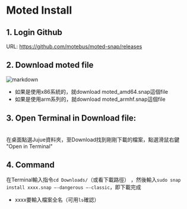 # Moted Install

## 1. Login Github
URL: <https://github.com/motebus/moted-snap/releases>

## 2. Download moted file
![markdown](https://i.imgur.com/z8K5hCA.png)
* 如果是使用x86系統的，就download moted_amd64.snap這個file
* 如果是使用arm系列的，就download moted_armhf.snap這個file

## 3. Open Terminal in Download file:
<br>在桌面點選Jujue資料夾，至Download找到剛剛下載的檔案，點選滑鼠右鍵 "Open in Terminal"

## 4. Command
在Terminal輸入指令`cd Downloads/`（或看下載路徑） ，然後輸入`sudo snap install xxxx.snap –-dangerous –-classic`，即下載完成
* xxxx要輸入檔案全名（可用`ls`確認）


